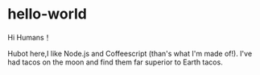 # hello-world

Hi Humans！

Hubot here,I like Node.js and Coffeescript (than's what I'm made of!).
I've had tacos on the moon and find them far superior to Earth tacos.

